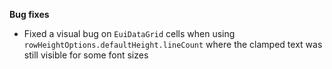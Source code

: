 **Bug fixes**

- Fixed a visual bug on `EuiDataGrid` cells when using `rowHeightOptions.defaultHeight.lineCount` where the clamped text was still visible for some font sizes


